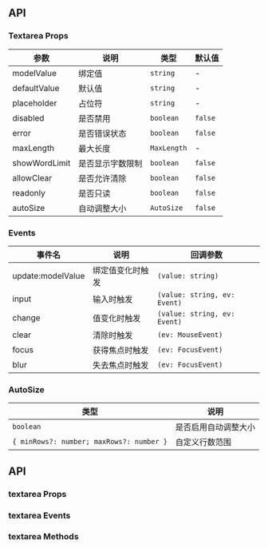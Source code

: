 ## API

### Textarea Props

| 参数          | 说明             | 类型        | 默认值  |
| ------------- | ---------------- | ----------- | ------- |
| modelValue    | 绑定值           | `string`    | -       |
| defaultValue  | 默认值           | `string`    | -       |
| placeholder   | 占位符           | `string`    | -       |
| disabled      | 是否禁用         | `boolean`   | `false` |
| error         | 是否错误状态     | `boolean`   | `false` |
| maxLength     | 最大长度         | `MaxLength` | -       |
| showWordLimit | 是否显示字数限制 | `boolean`   | `false` |
| allowClear    | 是否允许清除     | `boolean`   | `false` |
| readonly      | 是否只读         | `boolean`   | `false` |
| autoSize      | 自动调整大小     | `AutoSize`  | `false` |

### Events

| 事件名            | 说明             | 回调参数                     |
| ----------------- | ---------------- | ---------------------------- |
| update:modelValue | 绑定值变化时触发 | `(value: string)`            |
| input             | 输入时触发       | `(value: string, ev: Event)` |
| change            | 值变化时触发     | `(value: string, ev: Event)` |
| clear             | 清除时触发       | `(ev: MouseEvent)`           |
| focus             | 获得焦点时触发   | `(ev: FocusEvent)`           |
| blur              | 失去焦点时触发   | `(ev: FocusEvent)`           |

### AutoSize

| 类型                                     | 说明                 |
| ---------------------------------------- | -------------------- |
| `boolean`                                | 是否启用自动调整大小 |
| `{ minRows?: number; maxRows?: number }` | 自定义行数范围       |

## API

### textarea Props

<field-table :data="textareaProps"/>

### textarea Events

<field-table :data="textareaEvents" type="emits" />

### textarea Methods

<field-table :data="textareaMethods" type="expose" />

<script setup>
import { ref } from 'vue';

const textareaProps = ref([
  {
    name: 'model-value (v-model)',
    desc: '绑定值',
    type: 'string',
    value: '-',
  },
  {
    name: 'default-value',
    desc: '默认值（非受控状态）',
    type: 'string',
    value: "''",
  },
  {
    name: 'placeholder',
    desc: '提示文字',
    type: 'string',
    value: '-',
  },
  {
    name: 'disabled',
    desc: '是否禁用',
    type: 'boolean',
    value: '`false`',
  },
  {
    name: 'error',
    desc: '是否为错误状态',
    type: 'boolean',
    value: '`false`',
  },
  {
    name: 'max-length',
    desc: '输入值的最大长度，errorOnly 属性在 2.12.0 版本添加',
    type: 'number | { length: number; errorOnly?: boolean }',
    value: '0',
  },
  {
    name: 'show-word-limit',
    desc: '是否显示字数统计',
    type: 'boolean',
    value: '`false`',
  },
  {
    name: 'allow-clear',
    desc: '是否允许清空文本域',
    type: 'boolean',
    value: '`false`',
  },
  {
    name: 'auto-size',
    desc: '是否让文本框自适应内容高度',
    type: 'boolean | { minRows?: number; maxRows?: number }',
    value: '`false`',
  },
  {
    name: 'word-length',
    desc: '字符长度的计算方法',
    type: '(value: string) => number',
    value: '-',
  },
  {
    name: 'word-slice',
    desc: '字符截取方法，同 wordLength 一起使用',
    type: '(value: string, maxLength: number) => string',
    value: '-',
  },
  {
    name: 'textarea-attrs',
    desc: '透传给 textarea 的属性',
    type: 'Record<string, any>',
    value: '-',
  },
]);

const textareaEvents = ref([
  {
    name: 'input',
    desc: '用户输入时触发',
    type: '(value: string, ev: Event) => void',
  },
  {
    name: 'change',
    desc: '仅在文本框失焦时触发',
    type: '(value: string, ev: Event) => void',
  },
  {
    name: 'clear',
    desc: '点击清除按钮时触发',
    type: '(ev: MouseEvent) => void',
  },
  {
    name: 'focus',
    desc: '文本框获取焦点时触发',
    type: '(ev: FocusEvent) => void',
  },
  {
    name: 'blur',
    desc: '文本框失去焦点时触发',
    type: '(ev: FocusEvent) => void',
  },
]);

const textareaMethods = ref([
  {
    name: 'focus',
    desc: '使输入框获取焦点',
    type: '() => void',
  },
  {
    name: 'blur',
    desc: '使输入框失去焦点',
    type: '() => void',
  },
]);
</script>

